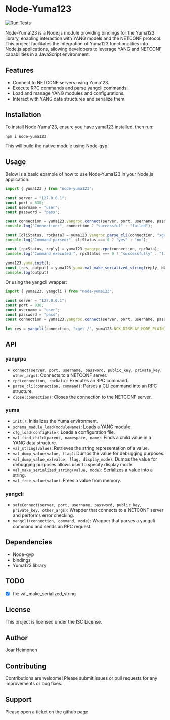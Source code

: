 # Node-Yuma123

[![Run Tests](https://github.com/Slenderman00/node-yuma123/actions/workflows/tests.yaml/badge.svg)](https://github.com/Slenderman00/node-yuma123/actions/workflows/tests.yaml)

Node-Yuma123 is a Node.js module providing bindings for the Yuma123 library, enabling interaction with YANG models and the NETCONF protocol. This project facilitates the integration of Yuma123 functionalities into Node.js applications, allowing developers to leverage YANG and NETCONF capabilities in a JavaScript environment.

## Features

- Connect to NETCONF servers using Yuma123.
- Execute RPC commands and parse yangcli commands.
- Load and manage YANG modules and configurations.
- Interact with YANG data structures and serialize them.

## Installation

To install Node-Yuma123, ensure you have yuma123 installed, then run:

```bash
npm i node-yuma123
```

This will build the native module using Node-gyp.

## Usage

Below is a basic example of how to use Node-Yuma123 in your Node.js application:

```javascript
import { yuma123 } from "node-yuma123";

const server = "127.0.0.1";
const port = 830;
const username = "user";
const password = "pass";

const connection = yuma123.yangrpc.connect(server, port, username, password, null, null, null);
console.log("Connection:", connection ? "successful" : "failed");

const [cliStatus, rpcData] = yuma123.yangrpc.parse_cli(connection, "xget /");
console.log("Command parsed:", cliStatus === 0 ? "yes" : "no");

const [rpcStatus, reply] = yuma123.yangrpc.rpc(connection, rpcData);
console.log("Command executed:", rpcStatus === 0 ? "successfully" : "failed");

yuma123.yuma.init();
const [res, output] = yuma123.yuma.val_make_serialized_string(reply, NCX_DISPLAY_MODE_XML_NONS);
console.log(output)
```
Or using the yangcli wrapper:
```javascript
import { yuma123, yangcli } from "node-yuma123";

const server = "127.0.0.1";
const port = 830;
const username = "user";
const password = "pass";
const connection = yuma123.yangrpc.connect(server, port, username, password, null, null, null);

let res = yangcli(connection, "xget /", yuma123.NCX_DISPLAY_MODE_PLAIN);
```

## API

### yangrpc

- `connect(server, port, username, password, public_key, private_key, other_args)`: Connects to a NETCONF server.
- `rpc(connection, rpcData)`: Executes an RPC command.
- `parse_cli(connection, command)`: Parses a CLI command into an RPC structure.
- `close(connection)`: Closes the connection to the NETCONF server.

### yuma

- `init()`: Initializes the Yuma environment.
- `schema_module_load(moduleName)`: Loads a YANG module.
- `cfg_load(configFile)`: Loads a configuration file.
- `val_find_child(parent, namespace, name)`: Finds a child value in a YANG data structure.
- `val_string(value)`: Retrieves the string representation of a value.
- `val_dump_value(value, flag)`: Dumps the value for debugging purposes.
- `val_dump_value_ex(value, flag, display_mode)`: Dumps the value for debugging purposes allows user to specify display mode.
- `val_make_serialized_string(value, mode)`: Serializes a value into a string.
- `val_free_value(value)`: Frees a value from memory.

### yangcli
- `safeConnect(server, port, username, password, public_key, private_key, other_args)`: Wrapper that connects to a NETCONF server and performs error checking.
- `yangcli(connection, command, mode)`: Wrapper that parses a yangcli command and sends an RPC request.

## Dependencies

- Node-gyp
- bindings
- Yuma123 library

## TODO
- [x] fix: val_make_serialized_string

## License

This project is licensed under the ISC License.

## Author

Joar Heimonen

## Contributing

Contributions are welcome! Please submit issues or pull requests for any improvements or bug fixes.

## Support

Please open a ticket on the github page.
